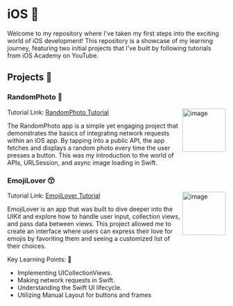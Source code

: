 # iOS 📱

Welcome to my repository where I've taken my first steps into the exciting world of iOS development! 
This repository is a showcase of my learning journey, featuring two initial projects that I've built by following tutorials from iOS Academy on YouTube. 

## Projects 🚧
### RandomPhoto 📸
<img width="100" align="right" alt="image" src="https://github.com/Snafkin547/iOS/assets/62607343/775d2ce3-3c60-4497-8947-a93d50dd3803">
Tutorial Link: <a href="https://www.youtube.com/watch?v=yuo50-TiKgo">RandomPhoto Tutorial</a>

The RandomPhoto app is a simple yet engaging project that demonstrates the basics of integrating network requests within an iOS app. 
By tapping into a public API, the app fetches and displays a random photo every time the user presses a button. 
This was my introduction to the world of APIs, URLSession, and async image loading in Swift.


### EmojiLover 😙
<img width="100" align="right" alt="image" src="https://github.com/Snafkin547/iOS/assets/62607343/1892190c-3bd7-408c-a730-143f8a30eaac">
Tutorial Link: <a href="https://www.youtube.com/watch?v=nqTcAzPS3oc&t=907s">EmojiLover Tutorial</a>

EmojiLover is an app that was built to dive deeper into the UIKit and explore how to handle user input, collection views, and pass data between views. This project allowed me to create an interface where users can express their love for emojis by favoriting them and seeing a customized list of their choices.

Key Learning Points: 📃

- Implementing UICollectionViews.
- Making network requests in Swift.
- Understanding the Swift UI lifecycle.
- Utilizing Manual Layout for buttons and frames
